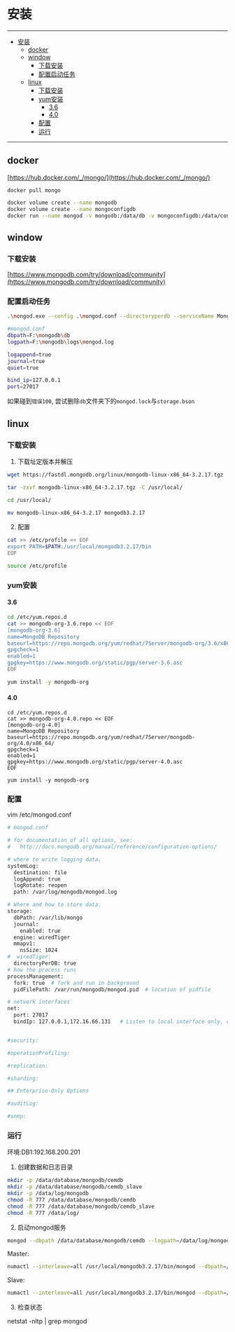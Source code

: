 # 安装

------

- [安装](#安装)
  - [docker](#docker)
  - [window](#window)
    - [下载安装](#下载安装)
    - [配置启动任务](#配置启动任务)
  - [linux](#linux)
    - [下载安装](#下载安装-1)
    - [yum安装](#yum安装)
      - [3.6](#36)
      - [4.0](#40)
    - [配置](#配置)
    - [运行](#运行)

------

## docker

[https://hub.docker.com/_/mongo/](https://hub.docker.com/_/mongo/)

`docker pull mongo`

``` sh
docker volume create --name mongodb
docker volume create --name mongoconfigdb
docker run --name mongod -v mongodb:/data/db -v mongoconfigdb:/data/configdb -p 27017:27017 -d mongo
```

## window

### 下载安装

[https://www.mongodb.com/try/download/community](https://www.mongodb.com/try/download/community)

### 配置启动任务

``` sh
.\mongod.exe --config .\mongod.conf --directoryperdb --serviceName Mongodb --install
```

``` sh
#mongod.conf
dbpath=F:\mongodb\db
logpath=F:\mongodb\logs\mongod.log

logappend=true
journal=true
quiet=true

bind_ip=127.0.0.1
port=27017
```

如果碰到`错误100`, 尝试删除`db`文件夹下的`mongod.lock`与`storage.bson`

## linux

### 下载安装

1. 下载址定版本并解压

``` sh
wget https://fastdl.mongodb.org/linux/mongodb-linux-x86_64-3.2.17.tgz

tar -zxvf mongodb-linux-x86_64-3.2.17.tgz -C /usr/local/

cd /usr/local/

mv mongodb-linux-x86_64-3.2.17 mongodb3.2.17
```

2. 配置

``` sh
cat >> /etc/profile << EOF
export PATH=$PATH:/usr/local/mongodb3.2.17/bin
EOF

source /etc/profile
```

### yum安装

#### 3.6

``` sh
cd /etc/yum.repos.d
cat >> mongodb-org-3.6.repo << EOF
[mongodb-org-3.6]
name=MongoDB Repository
baseurl=https://repo.mongodb.org/yum/redhat/7Server/mongodb-org/3.6/x86_64/
gpgcheck=1
enabled=1
gpgkey=https://www.mongodb.org/static/pgp/server-3.6.asc
EOF

yum install -y mongodb-org
```

#### 4.0

``` shell
cd /etc/yum.repos.d
cat >> mongodb-org-4.0.repo << EOF
[mongodb-org-4.0]
name=MongoDB Repository
baseurl=https://repo.mongodb.org/yum/redhat/7Server/mongodb-org/4.0/x86_64/
gpgcheck=1
enabled=1
gpgkey=https://www.mongodb.org/static/pgp/server-4.0.asc
EOF

yum install -y mongodb-org
```

### 配置

vim /etc/mongod.conf

``` sh
# mongod.conf

# for documentation of all options, see:
#   http://docs.mongodb.org/manual/reference/configuration-options/

# where to write logging data.
systemLog:
  destination: file
  logAppend: true
  logRotate: reopen
  path: /var/log/mongodb/mongod.log

# Where and how to store data.
storage:
  dbPath: /var/lib/mongo
  journal:
    enabled: true
  engine: wiredTiger
  mmapv1:
    nsSize: 1024
#  wiredTiger:
  directoryPerDB: true
# how the process runs
processManagement:
  fork: true  # fork and run in background
  pidFilePath: /var/run/mongodb/mongod.pid  # location of pidfile

# network interfaces
net:
  port: 27017
  bindIp: 127.0.0.1,172.16.66.131   # Listen to local interface only, comment to listen on all interfaces.


#security:

#operationProfiling:

#replication:

#sharding:

## Enterprise-Only Options

#auditLog:

#snmp:

```

### 运行

环境:DB1:192.168.200.201

1. 创建数据和日志目录

``` sh
mkdir -p /data/database/mongodb/cemdb
mkdir -p /data/database/mongodb/cemdb_slave
mkdir -p /data/log/mongodb
chmod -R 777 /data/database/mongodb/cemdb
chmod -R 777 /data/database/mongodb/cemdb_slave
chmod -R 777 /data/log/
```

2. 启动mongod服务

``` sh
mongod --dbpath /data/database/mongodb/cemdb --logpath=/data/log/mongodb/cemdb.log --logappend --logRotate reopen
```

Master:

``` sh
numactl --interleave=all /usr/local/mongodb3.2.17/bin/mongod --dbpath=/data/database/mongodb/cemdb --logpath=/data/log/mongodb/cemdb.log --logappend --logRotate reopen --fork --directoryperdb --nssize=1024 --port=27017 --bind_ip=10.183.188.184 --storageEngine=wiredTiger --master
```

Slave:

``` sh
numactl --interleave=all /usr/local/mongodb3.2.17/bin/mongod --dbpath=/data/database/mongodb/cemdb_slave --logpath=/data/log/mongodb/cemdb.log --logappend --logRotate reopen --fork --directoryperdb --nssize=1024 --port=27017 --source=10.183.188.184 --bind_ip=10.183.188.179 --storageEngine=wiredTiger --slave
```

3. 检查状态

netstat -nltp | grep mongod
